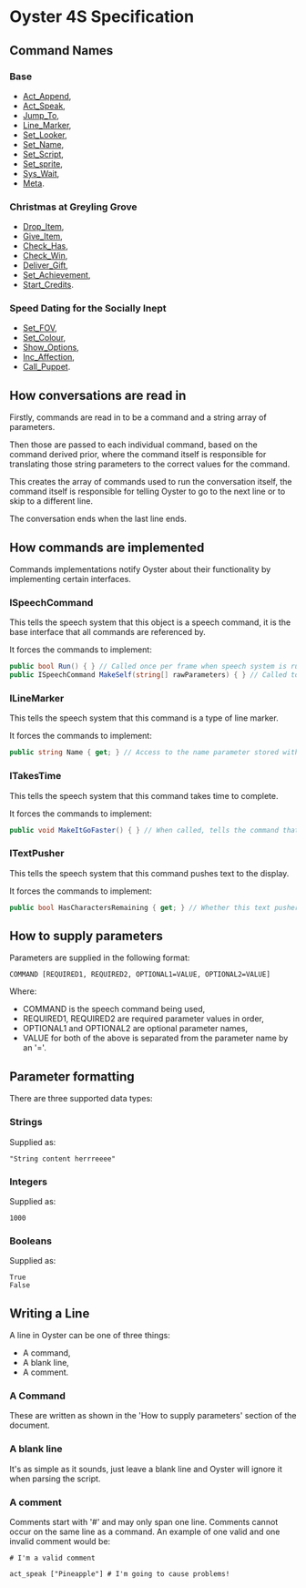 # Oyster 4S Specification

## Command Names

### Base

- [Act_Append](commands/Act_Append.md),
- [Act_Speak](commands/Act_Speak.md),
- [Jump_To](commands/Jump_To.md),
- [Line_Marker](commands/Line_Marker.md),
- [Set_Looker](commands/Set_Looker.md),
- [Set_Name](commands/Set_Name.md),
- [Set_Script](commands/Set_Script.md),
- [Set_sprite](commands/Set_sprite.md),
- [Sys_Wait](commands/Sys_Wait.md),
- [Meta](commands/Meta.md).

### Christmas at Greyling Grove

- [Drop_Item](commands/Drop_Item.md),
- [Give_Item](commands/Give_Item.md),
- [Check_Has](commands/Check_Has.md),
- [Check_Win](commands/Check_Win.md),
- [Deliver_Gift](commands/Deliver_Gift.md),
- [Set_Achievement](commands/Set_Achievement.md),
- [Start_Credits](commands/Start_Credits.md).

### Speed Dating for the Socially Inept

- [Set_FOV](commands/Set_FOV.md),
- [Set_Colour](commands/Set_Colour.md),
- [Show_Options](commands/Show_Options.md),
- [Inc_Affection](commands/Inc_Affection.md),
- [Call_Puppet](commands/Call_Puppet.md).

## How conversations are read in

Firstly, commands are read in to be a command and a string array of parameters.

Then those are passed to each individual command, based on the command derived prior, where the command itself is responsible for translating those string parameters to the correct values for the command.

This creates the array of commands used to run the conversation itself, the command itself is responsible for telling Oyster to go to the next line or to skip to a different line.

The conversation ends when the last line ends.

## How commands are implemented

Commands implementations notify Oyster about their functionality by implementing certain interfaces.

### ISpeechCommand

This tells the speech system that this object is a speech command, it is the base interface that all commands are referenced by.

It forces the commands to implement:
```cs
public bool Run() { } // Called once per frame when speech system is running.
public ISpeechCommand MakeSelf(string[] rawParameters) { } // Called to make an instance of the relevant command.
```

### ILineMarker

This tells the speech system that this command is a type of line marker.

It forces the commands to implement:
```cs
public string Name { get; } // Access to the name parameter stored within Line_Marker.
```

### ITakesTime

This tells the speech system that this command takes time to complete.

It forces the commands to implement:
```cs
public void MakeItGoFaster() { } // When called, tells the command that we want it to go faster (given the command's parameters, it may just ignore this).
```

### ITextPusher

This tells the speech system that this command pushes text to the display.

It forces the commands to implement:
```cs
public bool HasCharactersRemaining { get; } // Whether this text pusher has finished pushing characters (Used to know when to display a 'click to continue' icon).
```
## How to supply parameters

Parameters are supplied in the following format:
```OScript
COMMAND [REQUIRED1, REQUIRED2, OPTIONAL1=VALUE, OPTIONAL2=VALUE]
```
Where:
- COMMAND is the speech command being used,
- REQUIRED1, REQUIRED2 are required parameter values in order,
- OPTIONAL1 and OPTIONAL2 are optional parameter names,
- VALUE for both of the above is separated from the parameter name by an '='.

## Parameter formatting

There are three supported data types:

### Strings

Supplied as:
```
"String content herrreeee"
```

### Integers

Supplied as:
```
1000
```

### Booleans

Supplied as:
```
True
False
```

## Writing a Line

A line in Oyster can be one of three things:

- A command,
- A blank line,
- A comment.

### A Command

These are written as shown in the 'How to supply parameters' section of the document.

### A blank line

It's as simple as it sounds, just leave a blank line and Oyster will ignore it when parsing the script.

### A comment

Comments start with '#' and may only span one line.
Comments cannot occur on the same line as a command.
An example of one valid and one invalid comment would be:
```OScript
# I'm a valid comment

act_speak ["Pineapple"] # I'm going to cause problems!
```
